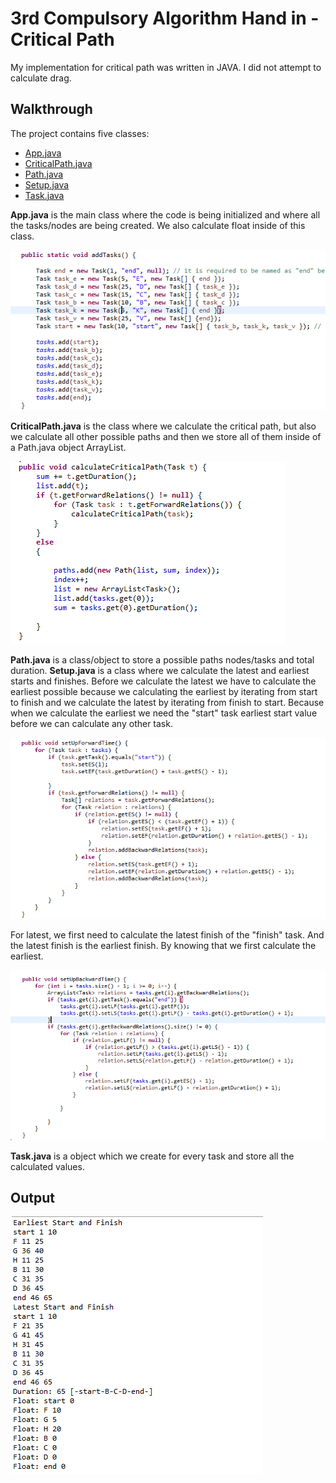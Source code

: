 ﻿# 3rd Compulsory Algorithm Hand in - Critical Path

My implementation for critical path was written in JAVA. I did not attempt to calculate drag.
## Walkthrough 

The project contains five classes:
 - [App.java](https://github.com/Ekskursantas/CAL3/blob/master/src/main/java/CriticalPath/CP/App.java)
 - [CriticalPath.java](https://github.com/Ekskursantas/CAL3/blob/master/src/main/java/CriticalPath/CP/CriticalPath.java)
 - [Path.java](https://github.com/Ekskursantas/CAL3/blob/master/src/main/java/CriticalPath/CP/Path.java)
 - [Setup.java](https://github.com/Ekskursantas/CAL3/blob/master/src/main/java/CriticalPath/CP/Setup.java)
 - [Task.java](https://github.com/Ekskursantas/CAL3/blob/master/src/main/java/CriticalPath/CP/Task.java)

**App.java** is the main class where the code is being initialized and where all the tasks/nodes are being created. We also calculate float inside of this class.

![App.java](https://github.com/Ekskursantas/CAL3/blob/master/Screenshot_2.png)

**CriticalPath.java** is the class where we calculate the critical path, but also we calculate all other possible paths and then we store all of them inside of a Path.java object ArrayList.

![CriticalPath.java](https://github.com/Ekskursantas/CAL3/blob/master/Screenshot_6.png)

**Path.java** is a class/object to store a possible paths nodes/tasks and total duration.
**Setup.java** is a class where we calculate the latest and earliest starts and finishes. Before we calculate the latest we have to calculate the earliest possible because we calculating the earliest by iterating from start to finish and we calculate the latest by iterating from finish to start. Because when we calculate the earliest we need the "start" task earliest start value before we can calculate any other task. 

![Earliest calculation](https://github.com/Ekskursantas/CAL3/blob/master/Screenshot_4.png)

For latest, we first need to calculate the latest finish of the "finish" task. And the latest finish is the earliest finish. By knowing that we first calculate the earliest.

![Latest calculation](https://github.com/Ekskursantas/CAL3/blob/master/Screenshot_5.png)

**Task.java** is a object which we create for every task and store all the calculated values.

## Output
![Output](https://github.com/Ekskursantas/CAL3/blob/master/Screenshot_10.png)
